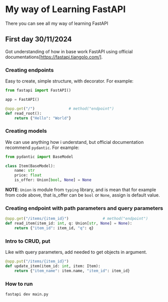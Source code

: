 # My way of Learning FastAPI

There you can see all my way of learning FastAPI

## First day 30/11/2024

Got understanding of how in base work FastAPI using official documentations[https://fastapi.tiangolo.com/].

### Creating endpoints

Easy to create, simple structure, with decorator. For example:

```python
from fastapi import FastAPI()

app = FastAPI()

@app.get("/")               # method("endpoint")  
def read_root():
    return {"Hello": "World"}
```

### Creating models

We can use anything how i understand, but official documentation recommend `pydantic`. For example:

```python
from pydantic import BaseModel

class Item(BaseModel):      
    name: str               
    price: float
    is_offer: Union[bool, None] = None
```

**NOTE**: `Union` is module from `typing` library, and is mean that for example from code above, that is_offer can be `bool` or `None`, assign is default value.

### Creating endpoint with path parameters and query parameters

```python
@app.get("/items/{item_id}")               # method("endpoint")  
def read_item(item_id: int, q: Union[str, None] = None):
    return {"item_id": item_id, "q": q}
```

### Intro to CRUD, put

Like with query parameters, add needed to get objects in argument.

```python
@app.put("/items/{item_id}")
def update_item(item_id: int, item: Item):
    return {"item_name": item.name, "item_id": item_id}
```

### How to run

```bash
fastapi dev main.py
```
